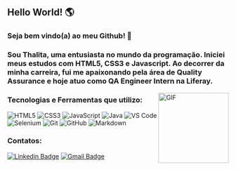 ## Hello World! 🌎

### Seja bem vindo(a) ao meu Github! 🤗 
### Sou Thalita, uma entusiasta no mundo da programação. Iniciei meus estudos com HTML5, CSS3 e Javascript. Ao decorrer da minha carreira, fui me apaixonando pela área de Quality Assurance e hoje atuo como QA Engineer Intern na Liferay.

<img align="right" alt="GIF" height="160px" src="https://media.giphy.com/media/du3J3cXyzhj75IOgvA/giphy.gif" />


### Tecnologias e Ferramentas que utilizo:

![HTML5](https://img.shields.io/badge/-HTML5-%23E44D27?style=flat-square&logo=html5&logoColor=ffffff)
![CSS3](https://img.shields.io/badge/-CSS3-%231572B6?style=flat-square&logo=css3)
![JavaScript](https://img.shields.io/badge/-JavaScript-%23F7DF1C?style=flat-square&logo=javascript&logoColor=000000&labelColor=%23F7DF1C&color=%23FFCE5A)
![Java](http://img.shields.io/badge/-Java-5B4638?style=flat-square&logo=java&logoColor=ffffff)
![VS Code](http://img.shields.io/badge/-VS%20Code-007ACC?style=flat-square&logo=visual-studio-code&logoColor=ffffff)
![Selenium](https://img.shields.io/badge/-Selenium-%23E44D27?style=flat-square&logo=selenium&logoColor=00FF00)
![Git](https://img.shields.io/badge/-Git-%23F05032?style=flat-square&logo=git&logoColor=%23ffffff)
![GitHub](https://img.shields.io/badge/-GitHub-181717?style=flat-square&logo=github)
![Markdown](https://img.shields.io/badge/-Markdown-000000?style=flat-square&logo=markdown)


### Contatos:

[![Linkedin Badge](https://img.shields.io/badge/-LinkedIn-blue?style=flat-square&logo=Linkedin&logoColor=white&link=https://www.linkedin.com/in/thalitac%C3%A9li/)](https://www.linkedin.com/in/thalitac%C3%A9li/) 
[![Gmail Badge](https://img.shields.io/badge/-Gmail-c14438?style=flat-square&logo=Gmail&logoColor=white&link=mailto:thalitaceli@gmail.com)](mailto:thalitaceli@gmail.com)

<!--
**ThalitaCeli/ThalitaCeli** is a ✨ _special_ ✨ repository because its `README.md` (this file) appears on your GitHub profile.

Here are some ideas to get you started:

- 🔭 I’m currently working on ...
- 🌱 I’m currently learning ...
- 👯 I’m looking to collaborate on ...
- 🤔 I’m looking for help with ...
- 💬 Ask me about ...
- 📫 How to reach me: ...
- 😄 Pronouns: ...
- ⚡ Fun fact: ...
-->
